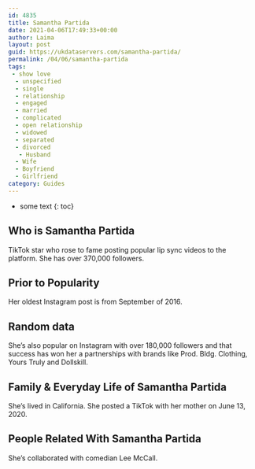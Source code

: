 ```yaml
---
id: 4835
title: Samantha Partida
date: 2021-04-06T17:49:33+00:00
author: Laima
layout: post
guid: https://ukdataservers.com/samantha-partida/
permalink: /04/06/samantha-partida
tags:
 - show love
  - unspecified
  - single
  - relationship
  - engaged
  - married
  - complicated
  - open relationship
  - widowed
  - separated
  - divorced
   - Husband
  - Wife
  - Boyfriend
  - Girlfriend
category: Guides
---
```


* some text
{: toc}


## Who is Samantha Partida
                  
                  
                  
TikTok star who rose to fame posting popular lip sync videos to the platform. She has over 370,000 followers. 
                  
              
            
              
            
                
                
                
## Prior to Popularity
                  
                  
                  
Her oldest Instagram post is from September of 2016.
                  
              
            
              
            
                
                
                
## Random data
                  
                  
                  
She&#8217;s also popular on Instagram with over 180,000 followers and that success has won her a partnerships with brands like Prod. Bldg. Clothing, Yours Truly and Dollskill. 
                  
              
            
              
            
                
                
                
## Family & Everyday Life of Samantha Partida
                  
                  
                  
She&#8217;s lived in California. She posted a TikTok with her mother on June 13, 2020. 
                  
              
            
              
            
                
                
                
## People Related With Samantha Partida
                  
                  
                  
She&#8217;s collaborated with comedian Lee McCall. 
                  
              
            
              
            
                
              
            
              
              
            
            
              
            
          
          
          